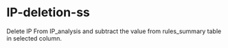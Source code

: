 # IP-deletion-ss
Delete IP From IP_analysis and subtract the value from rules_summary table in selected column.

